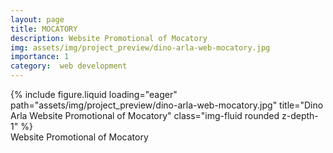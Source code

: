 ```yaml
---
layout: page
title: MOCATORY
description: Website Promotional of Mocatory
img: assets/img/project_preview/dino-arla-web-mocatory.jpg
importance: 1
category:  web development
---
```


<div class="row">
    <div class="col-sm mt-3 mt-md-0">
        {% include figure.liquid loading="eager" path="assets/img/project_preview/dino-arla-web-mocatory.jpg" title="Dino Arla Website Promotional of Mocatory" class="img-fluid rounded z-depth-1" %}
    </div>
</div>
<div class="caption">
    Website Promotional of Mocatory
</div>


